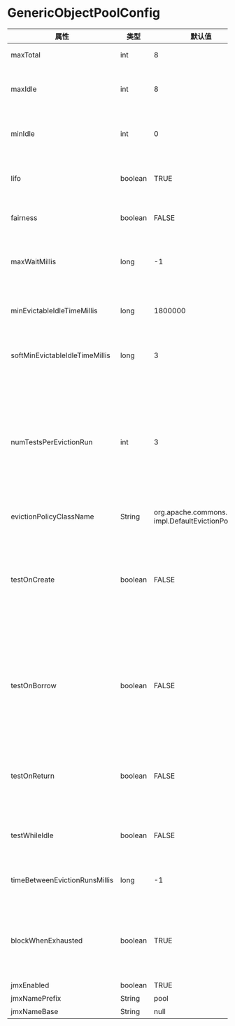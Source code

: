 # GenericObjectPoolConfig



| 属性                           | 类型    | 默认值                                               | 作用                                                         |
| ------------------------------ | ------- | ---------------------------------------------------- | ------------------------------------------------------------ |
| maxTotal                       | int     | 8                                                    | 池中最多可用的实例个数                                       |
| maxIdle                        | int     | 8                                                    | 池中最多可容纳的实例（instances）个数                        |
| minIdle                        | int     | 0                                                    | 池中最少需要容纳的实例（instances）个数                      |
| lifo                           | boolean | TRUE                                                 | 池中实例的操作是否按照LIFO（后进先出）的原则                 |
| fairness                       | boolean | FALSE                                                | 租借池化对象的客户端按照FIFO进行                             |
| maxWaitMillis                  | long    | -1                                                   | 调用borrowObject方法时，需要等待的最长时间                   |
| minEvictableIdleTimeMillis     | long    | 1800000                                              | 池中对象处于空闲状态开始到被回收的最短时间                   |
| softMinEvictableIdleTimeMillis | long    | 3                                                    | 池中对象处于空闲状态开始到被回收的最短时间                   |
| numTestsPerEvictionRun         | int     | 3                                                    | 池中处于空闲状态的对象每次被检测是否回收时 最多只检测3个处于空闲状态的对象,比如该值设置为3,此时池中有5个闲置对象,那么每次只会检查前三个闲置对象 |
| evictionPolicyClassName        | String  | org.apache.commons.pool2. impl.DefaultEvictionPolicy | 回收策略                                                     |
| testOnCreate                   | boolean | FALSE                                                | 调用borrowObject方法时，依据此标识判断是否 需要对返回的结果进行校验，如果校验失败会删 除当前实例，并尝试再次获取 |
| testOnBorrow                   | boolean | FALSE                                                | 调用borrowObject方法时，依据此标识判断是否 需要对返回的结果进行校验，如果校验失败会 删除当前实例，并尝试再次获取 |
| testOnReturn                   | boolean | FALSE                                                | 调用returnObject方法时，依据此标识判断是否 需要对返回的结果进行校验 |
| testWhileIdle                  | boolean | FALSE                                                | 闲置实例校验标识，如果校验失败会删除当前实例                 |
| timeBetweenEvictionRunsMillis  | long    | -1                                                   | 闲置实例校验器启动的时间间隔，单位是毫秒                     |
| blockWhenExhausted             | boolean | TRUE                                                 | 当池中对象都被借出后，客户端来租借对象， 此时是否进行阻塞还是非阻塞，默认阻塞 |
| jmxEnabled                     | boolean | TRUE                                                 | 开启JMX开关                                                  |
| jmxNamePrefix                  | String  | pool                                                 | JMX前缀                                                      |
| jmxNameBase                    | String  | null                                                 | JMX根名字                                                    |

 